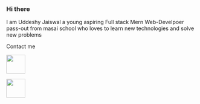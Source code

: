 ### Hi there  

I am Uddeshy Jaiswal a young aspiring Full stack Mern Web-Develpoer pass-out from masai school who loves to learn new technologies and solve new problems

 Contact me



[<img width="50px" height="50px" src="https://upload.wikimedia.org/wikipedia/commons/thumb/c/ca/LinkedIn_logo_initials.png/800px-LinkedIn_logo_initials.png"/>]((https://www.linkedin.com/in/uddeshy-jaiswal-56a69a201/))


[<img width="50px" height="50px" src="https://www.freepnglogos.com/uploads/facebook-logo-13.png"/>]((https://www.facebook.com/uddeshy.jaiswal.12/))










<!--

**Elizah7/Elizah7** is a ✨ _special_ ✨ repository because its `README.md` (this file) appears on your GitHub profile.

Here are some ideas to get you started:

- 🔭 I’m currently working on ...
- 🌱 I’m currently learning ...
- 👯 I’m looking to collaborate on ...
- 🤔 I’m looking for help with ...
- 💬 Ask me about ...
- 📫 How to reach me: ...
- 😄 Pronouns: ...
- ⚡ Fun fact: ...
-->
